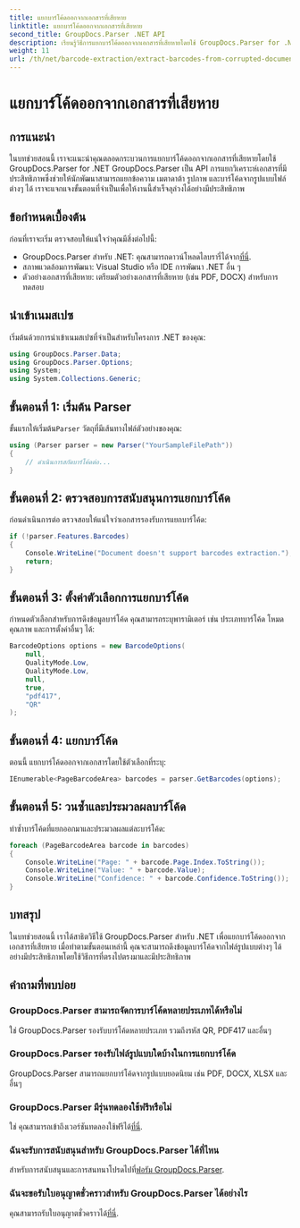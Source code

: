 ```yaml
---
title: แยกบาร์โค้ดออกจากเอกสารที่เสียหาย
linktitle: แยกบาร์โค้ดออกจากเอกสารที่เสียหาย
second_title: GroupDocs.Parser .NET API
description: เรียนรู้วิธีการแยกบาร์โค้ดออกจากเอกสารที่เสียหายโดยใช้ GroupDocs.Parser for .NET บทช่วยสอนที่ครอบคลุมพร้อมคำแนะนำทีละขั้นตอน
weight: 11
url: /th/net/barcode-extraction/extract-barcodes-from-corrupted-document/
---
```


# แยกบาร์โค้ดออกจากเอกสารที่เสียหาย

## การแนะนำ
ในบทช่วยสอนนี้ เราจะแนะนำคุณตลอดกระบวนการแยกบาร์โค้ดออกจากเอกสารที่เสียหายโดยใช้ GroupDocs.Parser for .NET GroupDocs.Parser เป็น API การแยกวิเคราะห์เอกสารที่มีประสิทธิภาพซึ่งช่วยให้นักพัฒนาสามารถแยกข้อความ เมตาดาต้า รูปภาพ และบาร์โค้ดจากรูปแบบไฟล์ต่างๆ ได้ เราจะแจกแจงขั้นตอนที่จำเป็นเพื่อให้งานนี้สำเร็จลุล่วงได้อย่างมีประสิทธิภาพ
## ข้อกำหนดเบื้องต้น
ก่อนที่เราจะเริ่ม ตรวจสอบให้แน่ใจว่าคุณมีสิ่งต่อไปนี้:
-  GroupDocs.Parser สำหรับ .NET: คุณสามารถดาวน์โหลดไลบรารี่ได้จาก[ที่นี่](https://releases.groupdocs.com/parser/net/).
- สภาพแวดล้อมการพัฒนา: Visual Studio หรือ IDE การพัฒนา .NET อื่น ๆ
- ตัวอย่างเอกสารที่เสียหาย: เตรียมตัวอย่างเอกสารที่เสียหาย (เช่น PDF, DOCX) สำหรับการทดสอบ

## นำเข้าเนมสเปซ
เริ่มต้นด้วยการนำเข้าเนมสเปซที่จำเป็นสำหรับโครงการ .NET ของคุณ:
```csharp
using GroupDocs.Parser.Data;
using GroupDocs.Parser.Options;
using System;
using System.Collections.Generic;
```
## ขั้นตอนที่ 1: เริ่มต้น Parser
 ขั้นแรกให้เริ่มต้น`Parser` วัตถุที่มีเส้นทางไฟล์ตัวอย่างของคุณ:
```csharp
using (Parser parser = new Parser("YourSampleFilePath"))
{
    // ดำเนินการสกัดบาร์โค้ดต่อ...
}
```
## ขั้นตอนที่ 2: ตรวจสอบการสนับสนุนการแยกบาร์โค้ด
ก่อนดำเนินการต่อ ตรวจสอบให้แน่ใจว่าเอกสารรองรับการแยกบาร์โค้ด:
```csharp
if (!parser.Features.Barcodes)
{
    Console.WriteLine("Document doesn't support barcodes extraction.");
    return;
}
```
## ขั้นตอนที่ 3: ตั้งค่าตัวเลือกการแยกบาร์โค้ด
กำหนดตัวเลือกสำหรับการดึงข้อมูลบาร์โค้ด คุณสามารถระบุพารามิเตอร์ เช่น ประเภทบาร์โค้ด โหมดคุณภาพ และการตั้งค่าอื่นๆ ได้:
```csharp
BarcodeOptions options = new BarcodeOptions(
    null,
    QualityMode.Low,
    QualityMode.Low,
    null,
    true,
    "pdf417",
    "QR"
);
```
## ขั้นตอนที่ 4: แยกบาร์โค้ด
ตอนนี้ แยกบาร์โค้ดออกจากเอกสารโดยใช้ตัวเลือกที่ระบุ:
```csharp
IEnumerable<PageBarcodeArea> barcodes = parser.GetBarcodes(options);
```
## ขั้นตอนที่ 5: วนซ้ำและประมวลผลบาร์โค้ด
ทำซ้ำบาร์โค้ดที่แยกออกมาและประมวลผลแต่ละบาร์โค้ด:
```csharp
foreach (PageBarcodeArea barcode in barcodes)
{
    Console.WriteLine("Page: " + barcode.Page.Index.ToString());
    Console.WriteLine("Value: " + barcode.Value);
    Console.WriteLine("Confidence: " + barcode.Confidence.ToString());
}
```

## บทสรุป
ในบทช่วยสอนนี้ เราได้สาธิตวิธีใช้ GroupDocs.Parser สำหรับ .NET เพื่อแยกบาร์โค้ดออกจากเอกสารที่เสียหาย เมื่อทำตามขั้นตอนเหล่านี้ คุณจะสามารถดึงข้อมูลบาร์โค้ดจากไฟล์รูปแบบต่างๆ ได้อย่างมีประสิทธิภาพโดยใช้วิธีการที่ตรงไปตรงมาและมีประสิทธิภาพ

## คำถามที่พบบ่อย
### GroupDocs.Parser สามารถจัดการบาร์โค้ดหลายประเภทได้หรือไม่
ใช่ GroupDocs.Parser รองรับบาร์โค้ดหลายประเภท รวมถึงรหัส QR, PDF417 และอื่นๆ
### GroupDocs.Parser รองรับไฟล์รูปแบบใดบ้างในการแยกบาร์โค้ด
GroupDocs.Parser สามารถแยกบาร์โค้ดจากรูปแบบยอดนิยม เช่น PDF, DOCX, XLSX และอื่นๆ
### GroupDocs.Parser มีรุ่นทดลองใช้ฟรีหรือไม่
 ใช่ คุณสามารถเข้าถึงเวอร์ชันทดลองใช้ฟรีได้[ที่นี่](https://releases.groupdocs.com/).
### ฉันจะรับการสนับสนุนสำหรับ GroupDocs.Parser ได้ที่ไหน
 สำหรับการสนับสนุนและการสนทนาโปรดไปที่[ฟอรัม GroupDocs.Parser](https://forum.groupdocs.com/c/parser/17).
### ฉันจะขอรับใบอนุญาตชั่วคราวสำหรับ GroupDocs.Parser ได้อย่างไร
 คุณสามารถรับใบอนุญาตชั่วคราวได้[ที่นี่](https://purchase.groupdocs.com/temporary-license/).